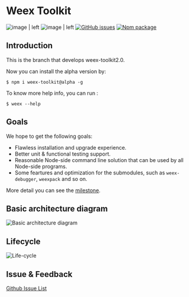 # Weex Toolkit

![image | left](https://img.shields.io/badge/PRs-welcome-brightgreen.svg "")
![image | left](https://img.shields.io/badge/license-Apache--2.0-brightgreen.svg "")
[![GitHub issues](https://img.shields.io/github/issues/weexteam/weex-toolkit.svg)](https://github.com/weexteam/weex-toolkit/issues)
[![Npm package](https://img.shields.io/npm/dm/weex-toolkit.svg)](https://www.npmjs.com/package/weex-toolkit)

## Introduction

This is the branch that develops weex-toolkit2.0.

Now you can install the alpha version by:

```base
$ npm i weex-toolkit@alpha -g
```

To know more help info, you can run :

```base
$ weex --help
```

## Goals

We hope to get the following goals:

- Flawless installation and upgrade experience.
- Better unit & functional testing support.
- Reasonable Node-side command line solution that can be used by all Node-side programs.
- Some feartures and optimization for the submodules, such as `weex-debugger`, `weexpack` and so on.

More detail you can see the [milestone](https://github.com/weexteam/weex-toolkit/milestone).

## Basic architecture diagram

![Basic architecture diagram](https://img.alicdn.com/tfs/TB10GYeCAyWBuNjy0FpXXassXXa-743-585.png)

## Lifecycle

![Life-cycle](https://img.alicdn.com/tfs/TB1MHroCrSYBuNjSspiXXXNzpXa-678-1018.png)

## Issue & Feedback

 [Github Issue List](https://github.com/weexteam/weex-toolkit/issues)
